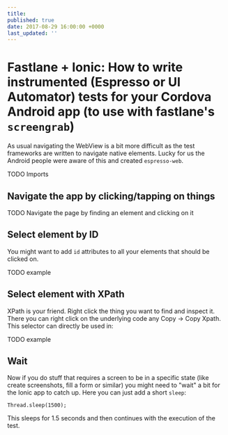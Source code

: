 ```yaml
---
title: 
published: true
date: 2017-08-29 16:00:00 +0000
last_updated: ''
---
```

# Fastlane + Ionic: How to write instrumented (Espresso or UI Automator) tests for your Cordova Android app (to use with fastlane's `screengrab`)

As usual navigating the WebView is a bit more difficult as the test frameworks are written to navigate native elements. Lucky for us the Android people were aware of this and created `espresso-web`.

TODO Imports

## Navigate the app by clicking/tapping on things

TODO Navigate the page by finding an element and clicking on it

## Select element by ID

You might want to add `id` attributes to all your elements that should be clicked on.

TODO example

## Select element with XPath

XPath is your friend. Right click the thing you want to find and inspect it. There you can right click on the underlying code any Copy -> Copy Xpath. This selector can directly be used in:

TODO example

## Wait

Now if you do stuff that requires a screen to be in a specific state (like create screenshots, fill a form or similar) you might need to "wait" a bit for the Ionic app to catch up. Here you can just add a short `sleep`:

```
Thread.sleep(1500);
```

This sleeps for 1.5 seconds and then continues with the execution of the test.
